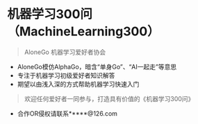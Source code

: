 # 机器学习300问（MachineLearning300）
> AloneGo 机器学习爱好者协会

- AloneGo模仿AlphaGo，暗含“单身Go”、“AI一起走”等意思
- 专注于机器学习初级爱好者知识解答
- 期望以由浅入深的方式帮助机器学习快速入门
> 欢迎任何爱好者一同参与，打造具有价值的《机器学习300问》
- 合作OR侵权请联系*****@126.com

